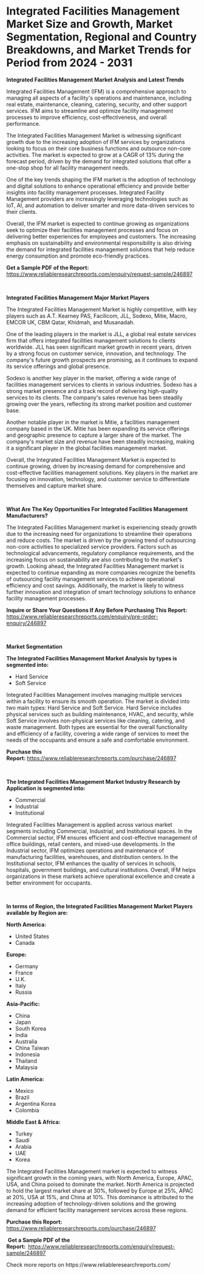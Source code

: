 <p><h1>Integrated Facilities Management Market Size and Growth, Market Segmentation, Regional and Country Breakdowns, and Market Trends for Period from 2024 -  2031</h1></p><p><strong>Integrated Facilities Management Market Analysis and Latest Trends</strong></p>
<p><p>Integrated Facilities Management (IFM) is a comprehensive approach to managing all aspects of a facility's operations and maintenance, including real estate, maintenance, cleaning, catering, security, and other support services. IFM aims to streamline and optimize facility management processes to improve efficiency, cost-effectiveness, and overall performance.</p><p>The Integrated Facilities Management Market is witnessing significant growth due to the increasing adoption of IFM services by organizations looking to focus on their core business functions and outsource non-core activities. The market is expected to grow at a CAGR of 13% during the forecast period, driven by the demand for integrated solutions that offer a one-stop shop for all facility management needs.</p><p>One of the key trends shaping the IFM market is the adoption of technology and digital solutions to enhance operational efficiency and provide better insights into facility management processes. Integrated Facility Management providers are increasingly leveraging technologies such as IoT, AI, and automation to deliver smarter and more data-driven services to their clients.</p><p>Overall, the IFM market is expected to continue growing as organizations seek to optimize their facilities management processes and focus on delivering better experiences for employees and customers. The increasing emphasis on sustainability and environmental responsibility is also driving the demand for integrated facilities management solutions that help reduce energy consumption and promote eco-friendly practices.</p></p>
<p><strong>Get a Sample PDF of the Report:&nbsp;</strong> <a href="https://www.reliableresearchreports.com/enquiry/request-sample/246897">https://www.reliableresearchreports.com/enquiry/request-sample/246897</a></p>
<p>&nbsp;</p>
<p><strong>Integrated Facilities Management Major Market Players</strong></p>
<p><p>The Integrated Facilities Management Market is highly competitive, with key players such as A.T. Kearney PAS, Facilicom, JLL, Sodexo, Mitie, Macro, EMCOR UK, CBM Qatar, Khidmah, and Musanadah. </p><p>One of the leading players in the market is JLL, a global real estate services firm that offers integrated facilities management solutions to clients worldwide. JLL has seen significant market growth in recent years, driven by a strong focus on customer service, innovation, and technology. The company's future growth prospects are promising, as it continues to expand its service offerings and global presence.</p><p>Sodexo is another key player in the market, offering a wide range of facilities management services to clients in various industries. Sodexo has a strong market presence and a track record of delivering high-quality services to its clients. The company's sales revenue has been steadily growing over the years, reflecting its strong market position and customer base.</p><p>Another notable player in the market is Mitie, a facilities management company based in the UK. Mitie has been expanding its service offerings and geographic presence to capture a larger share of the market. The company's market size and revenue have been steadily increasing, making it a significant player in the global facilities management market.</p><p>Overall, the Integrated Facilities Management Market is expected to continue growing, driven by increasing demand for comprehensive and cost-effective facilities management solutions. Key players in the market are focusing on innovation, technology, and customer service to differentiate themselves and capture market share.</p></p>
<p>&nbsp;</p>
<p><strong>What Are The Key Opportunities For Integrated Facilities Management Manufacturers?</strong></p>
<p><p>The Integrated Facilities Management market is experiencing steady growth due to the increasing need for organizations to streamline their operations and reduce costs. The market is driven by the growing trend of outsourcing non-core activities to specialized service providers. Factors such as technological advancements, regulatory compliance requirements, and the increasing focus on sustainability are also contributing to the market's growth. Looking ahead, the Integrated Facilities Management market is expected to continue expanding as more companies recognize the benefits of outsourcing facility management services to achieve operational efficiency and cost savings. Additionally, the market is likely to witness further innovation and integration of smart technology solutions to enhance facility management processes.</p></p>
<p><strong>Inquire or Share Your Questions If Any Before Purchasing This Report:</strong> <a href="https://www.reliableresearchreports.com/enquiry/pre-order-enquiry/246897">https://www.reliableresearchreports.com/enquiry/pre-order-enquiry/246897</a></p>
<p>&nbsp;</p>
<p><strong>Market Segmentation</strong></p>
<p><strong>The Integrated Facilities Management Market Analysis by types is segmented into:</strong></p>
<p><ul><li>Hard Service</li><li>Soft Service</li></ul></p>
<p><p>Integrated Facilities Management involves managing multiple services within a facility to ensure its smooth operation. The market is divided into two main types: Hard Service and Soft Service. Hard Service includes physical services such as building maintenance, HVAC, and security, while Soft Service involves non-physical services like cleaning, catering, and waste management. Both types are essential for the overall functionality and efficiency of a facility, covering a wide range of services to meet the needs of the occupants and ensure a safe and comfortable environment.</p></p>
<p><strong>Purchase this Report:&nbsp;</strong><a href="https://www.reliableresearchreports.com/purchase/246897">https://www.reliableresearchreports.com/purchase/246897</a></p>
<p>&nbsp;</p>
<p><strong>The Integrated Facilities Management Market Industry Research by Application is segmented into:</strong></p>
<p><ul><li>Commercial</li><li>Industrial</li><li>Institutional</li></ul></p>
<p><p>Integrated Facilities Management is applied across various market segments including Commercial, Industrial, and Institutional spaces. In the Commercial sector, IFM ensures efficient and cost-effective management of office buildings, retail centers, and mixed-use developments. In the Industrial sector, IFM optimizes operations and maintenance of manufacturing facilities, warehouses, and distribution centers. In the Institutional sector, IFM enhances the quality of services in schools, hospitals, government buildings, and cultural institutions. Overall, IFM helps organizations in these markets achieve operational excellence and create a better environment for occupants.</p></p>
<p>&nbsp;</p>
<p><strong>In terms of Region, the Integrated Facilities Management Market Players available by Region are:</strong></p>
<p>
    <p> <strong> North America: </strong>
        <ul>
            <li>United States</li>
            <li>Canada</li>
        </ul>
        </p> 
    <p> <strong> Europe: </strong>
        <ul>
            <li>Germany</li>
            <li>France</li>
            <li>U.K.</li>
            <li>Italy</li>
            <li>Russia</li>
        </ul>
        </p> 
    <p> <strong> Asia-Pacific: </strong>
        <ul>
            <li>China</li>
            <li>Japan</li>
            <li>South Korea</li>
            <li>India</li>
            <li>Australia</li>
            <li>China Taiwan</li>
            <li>Indonesia</li>
            <li>Thailand</li>
            <li>Malaysia</li>
        </ul>
        </p> 
    <p> <strong> Latin America: </strong>
        <ul>
            <li>Mexico</li>
            <li>Brazil</li>
            <li>Argentina Korea</li>
            <li>Colombia</li>
        </ul>
        </p> 
    <p> <strong> Middle East & Africa: </strong>
        <ul>
            <li>Turkey</li>
            <li>Saudi</li>
            <li>Arabia</li>
            <li>UAE</li>
            <li>Korea</li>
        </ul>
    </p>
    </p>
<p><p>The Integrated Facilities Management market is expected to witness significant growth in the coming years, with North America, Europe, APAC, USA, and China poised to dominate the market. North America is projected to hold the largest market share at 30%, followed by Europe at 25%, APAC at 20%, USA at 15%, and China at 10%. This dominance is attributed to the increasing adoption of technology-driven solutions and the growing demand for efficient facility management services across these regions.</p></p>
<p><strong>Purchase this Report: </strong><a href="https://www.reliableresearchreports.com/purchase/246897">https://www.reliableresearchreports.com/purchase/246897</a></p>
<p>&nbsp;<strong>Get a Sample PDF of the Report:&nbsp;&nbsp;</strong><a href="https://www.reliableresearchreports.com/enquiry/request-sample/246897">https://www.reliableresearchreports.com/enquiry/request-sample/246897</a></p>
<p><strong></strong></p>
<p>Check more reports on https://www.reliableresearchreports.com/</p>